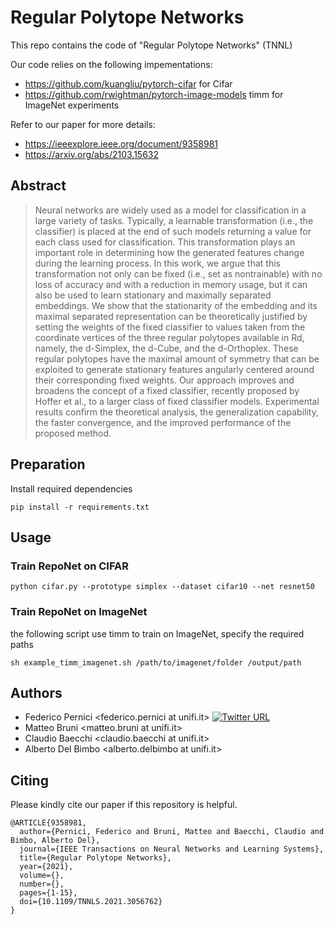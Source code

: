 # Regular Polytope Networks

This repo contains the code of "Regular Polytope Networks" (TNNL)

Our code relies on the following impementations:
 - https://github.com/kuangliu/pytorch-cifar for Cifar
 - https://github.com/rwightman/pytorch-image-models timm for ImageNet experiments
 

Refer to our paper for more details: 
 - https://ieeexplore.ieee.org/document/9358981
 - https://arxiv.org/abs/2103.15632


## Abstract

> Neural networks are widely used as a model for classification in a large variety of tasks. 
Typically, a learnable transformation (i.e., the classifier) is placed at the end of such models 
returning a value for each class used for classification. 
This transformation plays an important role in determining how the generated features change 
during the learning process. In this work, we argue that this transformation not only can be 
fixed (i.e., set as nontrainable) with no loss of accuracy and with a reduction in memory usage, 
but it can also be used to learn stationary and maximally separated embeddings. We show that the 
stationarity of the embedding and its maximal separated representation can be theoretically justified 
by setting the weights of the fixed classifier to values taken from the coordinate vertices of the 
three regular polytopes available in Rd, namely, the d-Simplex, the d-Cube, and the d-Orthoplex. 
These regular polytopes have the maximal amount of symmetry that can be exploited to generate stationary 
features angularly centered around their corresponding fixed weights. Our approach improves and broadens 
the concept of a fixed classifier, recently proposed by Hoffer et al., to a larger class of fixed 
classifier models. Experimental results confirm the theoretical analysis, the generalization capability, 
the faster convergence, and the improved performance of the proposed method.


## Preparation

Install required dependencies
```
pip install -r requirements.txt
```


## Usage


### Train RepoNet on CIFAR

```
python cifar.py --prototype simplex --dataset cifar10 --net resnet50
```

### Train RepoNet on ImageNet

the following script use timm to train on ImageNet, specify the required paths

```
sh example_timm_imagenet.sh /path/to/imagenet/folder /output/path
```

## Authors

- Federico Pernici <federico.pernici at unifi.it> [![Twitter URL](https://img.shields.io/twitter/url/https/twitter.com/FedPernici.svg?style=social&label=FedPernici)](https://twitter.com/FedPernici)
- Matteo Bruni <matteo.bruni at unifi.it>
- Claudio Baecchi <claudio.baecchi at unifi.it>
- Alberto Del Bimbo <alberto.delbimbo at unifi.it>


## Citing

Please kindly cite our paper if this repository is helpful.
```
@ARTICLE{9358981,
  author={Pernici, Federico and Bruni, Matteo and Baecchi, Claudio and Bimbo, Alberto Del},
  journal={IEEE Transactions on Neural Networks and Learning Systems}, 
  title={Regular Polytope Networks}, 
  year={2021},
  volume={},
  number={},
  pages={1-15},
  doi={10.1109/TNNLS.2021.3056762}
}
```